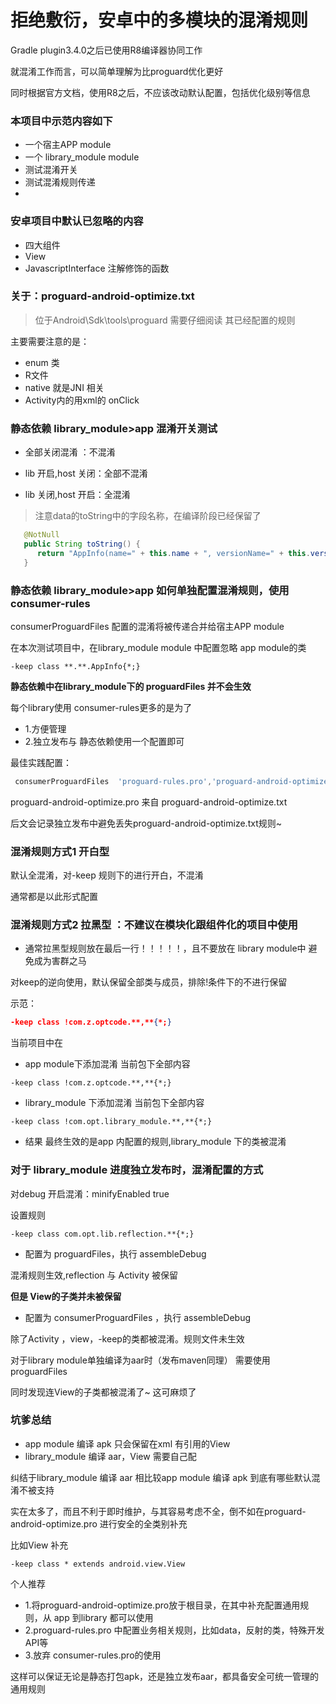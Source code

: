 # 拒绝敷衍，安卓中的多模块的混淆规则

Gradle plugin3.4.0之后已使用R8编译器协同工作

就混淆工作而言，可以简单理解为比proguard优化更好

同时根据官方文档，使用R8之后，不应该改动默认配置，包括优化级别等信息

### 本项目中示范内容如下
* 一个宿主APP module
* 一个 library_module module
* 测试混淆开关
* 测试混淆规则传递
*

### 安卓项目中默认已忽略的内容
* 四大组件
* View
* JavascriptInterface 注解修饰的函数

### 关于：proguard-android-optimize.txt
>位于Android\Sdk\tools\proguard
需要仔细阅读 其已经配置的规则

主要需要注意的是：
* enum 类
* R文件
* native 就是JNI 相关
* Activity内的用xml的 onClick


### 静态依赖 library_module>app  混淆开关测试
* 全部关闭混淆 ：不混淆

* lib 开启,host 关闭：全部不混淆

* lib 关闭,host 开启：全混淆
>注意data的toString中的字段名称，在编译阶段已经保留了
```java
   @NotNull
   public String toString() {
      return "AppInfo(name=" + this.name + ", versionName=" + this.versionName + ")";
   }
```

### 静态依赖 library_module>app 如何单独配置混淆规则，使用 consumer-rules

consumerProguardFiles 配置的混淆将被传递合并给宿主APP module

在本次测试项目中，在library_module module 中配置忽略 app module的类
```log
-keep class **.**.AppInfo{*;}
```

**静态依赖中在library_module下的 proguardFiles 并不会生效**

每个library使用 consumer-rules更多的是为了
* 1.方便管理
* 2.独立发布与 静态依赖使用一个配置即可

最佳实践配置：
```groovy
 consumerProguardFiles  'proguard-rules.pro','proguard-android-optimize.pro'
```
proguard-android-optimize.pro 来自 proguard-android-optimize.txt

后文会记录独立发布中避免丢失proguard-android-optimize.txt规则~

### 混淆规则方式1 开白型

默认全混淆，对-keep 规则下的进行开白，不混淆

通常都是以此形式配置


### 混淆规则方式2 拉黑型 ：不建议在模块化跟组件化的项目中使用

* 通常拉黑型规则放在最后一行！！！！！，且不要放在 library module中 避免成为害群之马

对keep的逆向使用，默认保留全部类与成员，排除!条件下的不进行保留

示范：
```json
-keep class !com.z.optcode.**,**{*;}
```

当前项目中在

* app module下添加混淆 当前包下全部内容
```log
-keep class !com.z.optcode.**,**{*;}
```

* library_module 下添加混淆 当前包下全部内容
```log
-keep class !com.opt.library_module.**,**{*;}
```

* 结果
最终生效的是app 内配置的规则,library_module 下的类被混淆

### 对于 library_module 进度独立发布时，混淆配置的方式

对debug 开启混淆：minifyEnabled true

设置规则

```log
-keep class com.opt.lib.reflection.**{*;}
```

* 配置为 proguardFiles，执行 assembleDebug

混淆规则生效,reflection 与 Activity 被保留

**但是 View的子类并未被保留**

* 配置为 consumerProguardFiles ，执行 assembleDebug

除了Activity ，view，-keep的类都被混淆。规则文件未生效

对于library module单独编译为aar时（发布maven同理） 需要使用 proguardFiles

同时发现连View的子类都被混淆了~ 这可麻烦了

### 坑爹总结

* app module 编译 apk 只会保留在xml 有引用的View
* library_module 编译 aar，View 需要自己配

纠结于library_module 编译 aar 相比较app module 编译 apk 到底有哪些默认混淆不被支持

实在太多了，而且不利于即时维护，与其容易考虑不全，倒不如在proguard-android-optimize.pro 进行安全的全类别补充

比如View 补充
```log
-keep class * extends android.view.View
```

个人推荐
* 1.将proguard-android-optimize.pro放于根目录，在其中补充配置通用规则，从 app 到library 都可以使用
* 2.proguard-rules.pro 中配置业务相关规则，比如data，反射的类，特殊开发API等
* 3.放弃 consumer-rules.pro的使用

这样可以保证无论是静态打包apk，还是独立发布aar，都具备安全可统一管理的通用规则



